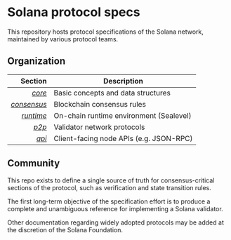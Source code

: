 # Solana protocol specs

This repository hosts protocol specifications of the Solana network, maintained by various protocol teams.

## Organization

|       Section | Description                             |
|--------------:|-----------------------------------------|
|      *[core]* | Basic concepts and data structures      |
| *[consensus]* | Blockchain consensus rules              |
|   *[runtime]* | On-chain runtime environment (Sealevel) |
|       *[p2p]* | Validator network protocols             |
|       *[api]* | Client-facing node APIs (e.g. JSON-RPC) |

  [core]: ./core/
  [consensus]: ./consensus/
  [runtime]: ./runtime/
  [p2p]: ./p2p/
  [api]: ./api/

## Community

This repo exists to define a single source of truth for consensus-critical sections of the protocol,
such as verification and state transition rules.

The first long-term objective of the specification effort is to produce a complete and unambiguous reference for implementing a Solana validator.

Other documentation regarding widely adopted protocols may be added at the discretion of the Solana Foundation.
